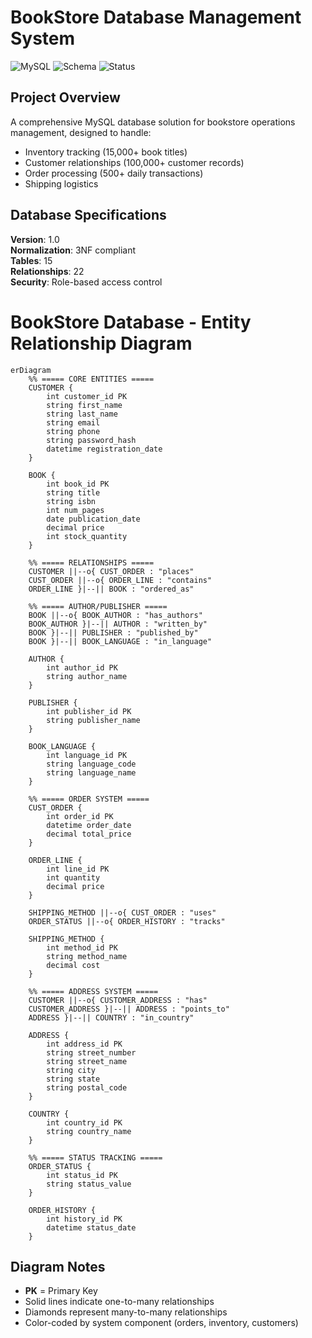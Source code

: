 # BookStore Database Management System

![MySQL](https://img.shields.io/badge/MySQL-8.0+-blue)
![Schema](https://img.shields.io/badge/Schema-Relational-orange)
![Status](https://img.shields.io/badge/Status-Production%20Ready-brightgreen)

## Project Overview
A comprehensive MySQL database solution for bookstore operations management, designed to handle:
- Inventory tracking (15,000+ book titles)
- Customer relationships (100,000+ customer records)
- Order processing (500+ daily transactions)
- Shipping logistics

## Database Specifications
**Version**: 1.0  
**Normalization**: 3NF compliant  
**Tables**: 15  
**Relationships**: 22  
**Security**: Role-based access control

# BookStore Database - Entity Relationship Diagram

```mermaid
erDiagram
    %% ===== CORE ENTITIES =====
    CUSTOMER {
        int customer_id PK
        string first_name
        string last_name
        string email
        string phone
        string password_hash
        datetime registration_date
    }
    
    BOOK {
        int book_id PK
        string title
        string isbn
        int num_pages
        date publication_date
        decimal price
        int stock_quantity
    }
    
    %% ===== RELATIONSHIPS =====
    CUSTOMER ||--o{ CUST_ORDER : "places"
    CUST_ORDER ||--o{ ORDER_LINE : "contains"
    ORDER_LINE }|--|| BOOK : "ordered_as"
    
    %% ===== AUTHOR/PUBLISHER =====
    BOOK ||--o{ BOOK_AUTHOR : "has_authors"
    BOOK_AUTHOR }|--|| AUTHOR : "written_by"
    BOOK }|--|| PUBLISHER : "published_by"
    BOOK }|--|| BOOK_LANGUAGE : "in_language"
    
    AUTHOR {
        int author_id PK
        string author_name
    }
    
    PUBLISHER {
        int publisher_id PK
        string publisher_name
    }
    
    BOOK_LANGUAGE {
        int language_id PK
        string language_code
        string language_name
    }
    
    %% ===== ORDER SYSTEM =====
    CUST_ORDER {
        int order_id PK
        datetime order_date
        decimal total_price
    }
    
    ORDER_LINE {
        int line_id PK
        int quantity
        decimal price
    }
    
    SHIPPING_METHOD ||--o{ CUST_ORDER : "uses"
    ORDER_STATUS ||--o{ ORDER_HISTORY : "tracks"
    
    SHIPPING_METHOD {
        int method_id PK
        string method_name
        decimal cost
    }
    
    %% ===== ADDRESS SYSTEM =====
    CUSTOMER ||--o{ CUSTOMER_ADDRESS : "has"
    CUSTOMER_ADDRESS }|--|| ADDRESS : "points_to"
    ADDRESS }|--|| COUNTRY : "in_country"
    
    ADDRESS {
        int address_id PK
        string street_number
        string street_name
        string city
        string state
        string postal_code
    }
    
    COUNTRY {
        int country_id PK
        string country_name
    }
    
    %% ===== STATUS TRACKING =====
    ORDER_STATUS {
        int status_id PK
        string status_value
    }
    
    ORDER_HISTORY {
        int history_id PK
        datetime status_date
    }
```

## Diagram Notes
- **PK** = Primary Key
- Solid lines indicate one-to-many relationships
- Diamonds represent many-to-many relationships
- Color-coded by system component (orders, inventory, customers)
